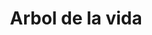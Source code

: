 ---
title: Arbol de la vida
date: 
draft: false

# descripcion
description : Dije de plata y microcubic

materials: Plata 925

color: Plateado

dimensions: 1,8cm (diametro)

code: 02-13-0113

type: "Dijes"

categories: []

# Images
# first image will be shown in the product page
images:
  # - image: "images/path_to_image"
  # La ubicacion de las imagenes es imagenes/Dijes/Dijes.Microcubic/02-13-0113-arbol-de-la-vida
  - image: "./images/dijes/microcubic/02-13-0113-arbol-de-la-vida_a.JPG"
  - image: "./images/dijes/microcubic/02-13-0113-arbol-de-la-vida_b.JPG"
---